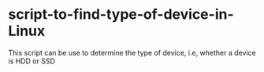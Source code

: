 # script-to-find-type-of-device-in-Linux
This script can be use to determine the type of device, i.e, whether a device is HDD or SSD
